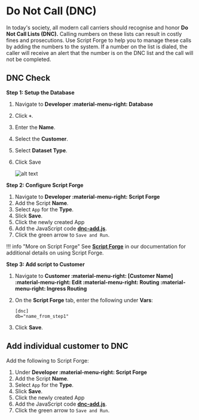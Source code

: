 # Do Not Call (DNC)

In today's society, all modern call carriers should recognise and honor **Do Not Call Lists (DNC).** Calling numbers on these lists can result in costly fines and prosecutions. Use Script Forge to help you to manage these calls by adding the numbers to the system. If a number on the list is dialed, the caller will receive an alert that the number is on the DNC list and the call will not be completed. 

## DNC Check

**Step 1: Setup the Database**

1. Navigate to **Developer :material-menu-right: Database**
2. Click **`+`**.
3. Enter the **Name**.
3. Select the **Customer**. 
4. Select **Dataset Type**.
5. Click Save

    ![alt text][dnc-3]

**Step 2: Configure Script Forge**

1. Navigate to **Developer :material-menu-right: Script Forge**
2. Add the Script **Name**.
3. Select `App` for the **Type**.
4. Slick **Save**.
5. Click the newly created App
6. Add the JavaScript code [**dnc-add.js**](https://github.com/connexcs/scriptforge-examples/blob/master/dnc-check.js).
7. Click the green arrow to `Save and Run`. 

!!! info "More on Script Forge"
    See [**Script Forge**](https://docs.connexcs.com/developers/scriptforge/) in our documentation for additional details on using Script Forge.
    
**Step 3: Add script to Customer**

1. Navigate to **Customer :material-menu-right: [Customer Name] :material-menu-right: Edit :material-menu-right: Routing :material-menu-right: Ingress Routing**
2. On the **Script Forge** tab, enter the following under **Vars**:

    ```
    [dnc]
    db="name_from_step1"
    ```

3. Click **Save**.


## Add individual customer to DNC
Add the following to Script Forge:

1. Under **Developer :material-menu-right: Script Forge**
2. Add the Script **Name**.
3. Select `App` for the **Type**.
4. Slick **Save**.
5. Click the newly created App
6. Add the JavaScript code [**dnc-add.js**](https://github.com/connexcs/scriptforge-examples/blob/master/dnc-add.js).
7. Click the green arrow to `Save and Run`. 

[dnc-3]: /misc/img/dnc-3.png "DNC-3"






